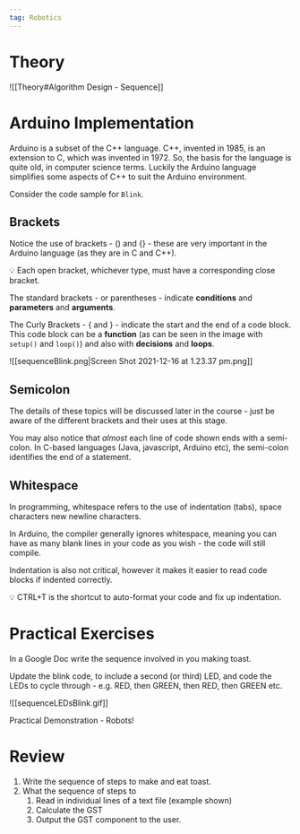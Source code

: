 ```yaml
---
tag: Robotics
---
```

# Theory
![[Theory#Algorithm Design - Sequence]]

# Arduino Implementation

Arduino is a subset of the C++ language. C++, invented in 1985, is an extension to C, which was invented in 1972. So, the basis for the language is quite old, in computer science terms. Luckily the Arduino language simplifies some aspects of C++ to suit the Arduino environment.

Consider the code sample for `Blink`. 

## Brackets

Notice the use of brackets - () and {} - these are very important in the Arduino language (as they are in C and C++). 

<aside>
💡 Each open bracket, whichever type, must have a corresponding close bracket.

</aside>

The standard brackets - or parentheses - indicate **conditions** and **parameters** and **arguments**. 

The Curly Brackets - { and } - indicate the start and the end of a code block. This code block can be a **function** (as can be seen in the image with `setup()` and `loop()`) and also with **decisions** and **loops**. 

![[sequenceBlink.png|Screen Shot 2021-12-16 at 1.23.37 pm.png]]

## Semicolon

The details of these topics will be discussed later in the course - just be aware of the different brackets and their uses at this stage.

You may also notice that *almost* each line of code shown ends with a semi-colon. In C-based languages (Java, javascript, Arduino etc), the semi-colon identifies the end of a statement.

## Whitespace

In programming, whitespace refers to the use of indentation (tabs), space characters new newline characters.

In Arduino, the compiler generally ignores whitespace, meaning you can have as many blank lines in your code as you wish - the code will still compile.

Indentation is also not critical, however it makes it easier to read code blocks if indented correctly.

<aside>
💡 CTRL+T is the shortcut to auto-format your code and fix up indentation.

</aside>

# Practical Exercises

In a Google Doc write the sequence involved in you making toast.

Update the blink code, to include a second (or third) LED, and code the LEDs to cycle through - e.g. RED, then GREEN, then RED, then GREEN etc.

![[sequenceLEDsBlink.gif]]

Practical Demonstration - Robots!

# Review

1. Write the sequence of steps to make and eat toast.
2. What the sequence of steps to 
	1. Read in individual lines of a text file (example shown)
	2. Calculate the GST
	3. Output the GST component to the user.


